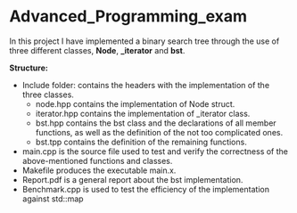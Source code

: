 # Advanced_Programming_exam

In this project I have implemented a binary search tree through the use of three different classes, **Node**, **_iterator** and **bst**.

**Structure:** 
* Include folder: contains the headers with the implementation of the three classes.
  * node.hpp contains the implementation of Node struct.
  * iterator.hpp contains the implementation of _iterator class.
  * bst.hpp contains the bst class and the declarations of all member functions, as well as the definition of the not too complicated ones.
  * bst.tpp contains the definition of the remaining functions.
* main.cpp is the source file used to test and verify the correctness of the above-mentioned functions and classes.
* Makefile produces the executable main.x.
* Report.pdf is a general report about the bst implementation.
* Benchmark.cpp is used to test the efficiency of the implementation against std::map

